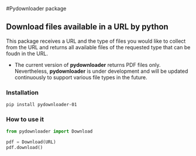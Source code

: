 #Pydownloader package
## Download files available in a URL by python
This package receives a URL and the type of files you would like to collect from the URL and returns all available files of the requested type that can be foudn in the URL.
+ The current version of __pydownloader__ returns PDF files only. Nevertheless, __pydownloader__ is under development and will be updated continuously to support various file types in the future.

### Installation
```buildoutcfg
pip install pydownloader-01
```
### How to use it
```Python
from pydownloader import Download

pdf = Download(URL)
pdf.download()
```